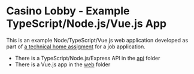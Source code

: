 # Casino Lobby - Example TypeScript/Node.js/Vue.js App

This is an example Node/TypeScript/Vue.js web application developed as part of
[a technical home assigment](ASSIGNMENT.md) for a job application.

* There is a TypeScript/Node.js/Express API in the [api](api) folder
* There is a Vue.js app in the [web](web) folder
